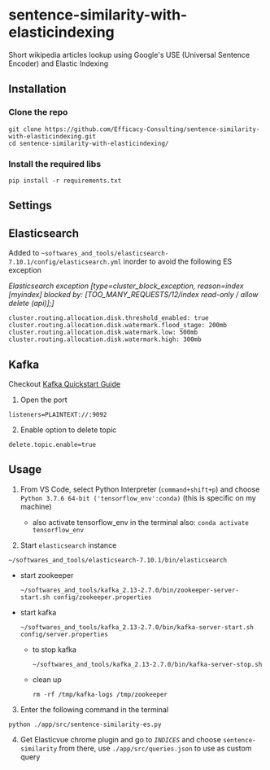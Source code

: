 # sentence-similarity-with-elasticindexing
Short wikipedia articles lookup using Google's USE (Universal Sentence Encoder) and Elastic Indexing

## Installation

### Clone the repo
```
git clone https://github.com/Efficacy-Consulting/sentence-similarity-with-elasticindexing.git
cd sentence-similarity-with-elasticindexing/
```

### Install the required libs
```
pip install -r requirements.txt
```

## Settings
## Elasticsearch
Added to `~softwares_and_tools/elasticsearch-7.10.1/config/elasticsearch.yml` inorder to avoid the following ES exception

_Elasticsearch exception [type=cluster_block_exception, reason=index [myindex] blocked by: [TOO_MANY_REQUESTS/12/index read-only / allow delete (api)];]_
```
cluster.routing.allocation.disk.threshold_enabled: true 
cluster.routing.allocation.disk.watermark.flood_stage: 200mb
cluster.routing.allocation.disk.watermark.low: 500mb 
cluster.routing.allocation.disk.watermark.high: 300mb
```

## Kafka
Checkout [Kafka Quickstart Guide](https://kafka.apache.org/quickstart)
1. Open the port
```
listeners=PLAINTEXT://:9092
```

2. Enable option to delete topic
```
delete.topic.enable=true
```

## Usage
1. From VS Code, select Python Interpreter (`command+shift+p`) and choose `Python 3.7.6 64-bit ('tensorflow_env':conda)` (this is specific on my machine)

    - also activate tensorflow_env in the terminal also: `conda activate tensorflow_env`

2. Start `elasticsearch` instance
```
~/softwares_and_tools/elasticsearch-7.10.1/bin/elasticsearch
```

  - start zookeeper
    ```
    ~/softwares_and_tools/kafka_2.13-2.7.0/bin/zookeeper-server-start.sh config/zookeeper.properties
    ```

  - start kafka
    ```
    ~/softwares_and_tools/kafka_2.13-2.7.0/bin/kafka-server-start.sh config/server.properties
    ```
      - to stop kafka
        ```
        ~/softwares_and_tools/kafka_2.13-2.7.0/bin/kafka-server-stop.sh
        ```
      - clean up
        ```
        rm -rf /tmp/kafka-logs /tmp/zookeeper
        ```

3. Enter the following command in the terminal
```
python ./app/src/sentence-similarity-es.py
```
4. Get Elasticvue chrome plugin and go to _`INDICES`_ and choose `sentence-similarity` from there, use `./app/src/queries.json` to use as custom query
